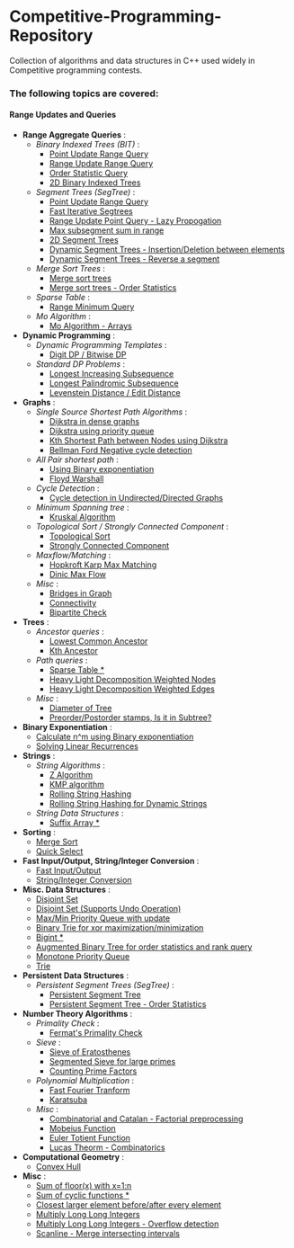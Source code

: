 # Competitive-Programming-Repository
Collection of algorithms and data structures in C++ used widely in Competitive programming contests. 

### The following topics are covered:

#### Range Updates and Queries
* **Range Aggregate Queries** :
  * *Binary Indexed Trees (BIT)* :
    * [Point Update Range Query](https://github.com/dragonslayerx/Competitive-Programming-Repository/blob/master/src/binary_indexed_tree.cpp)
    * [Range Update Range Query](https://github.com/dragonslayerx/Competitive-Programming-Repository/blob/master/src/binary_indexed_tree_range_query_range_update.cpp)
    * [Order Statistic Query](https://github.com/dragonslayerx/Competitive-Programming-Repository/blob/master/src/binary_indexed_tree_order_stat.cpp)
    * [2D Binary Indexed Trees](https://github.com/dragonslayerx/Competitive-Programming-Repository/blob/master/src/binary_indexed_tree_2D.cpp)
  * *Segment Trees (SegTree)* :
    * [Point Update Range Query](https://github.com/dragonslayerx/Competitive-Programming-Repository/blob/master/src/segment_tree_range_query_point_update.cpp) 
    * [Fast Iterative Segtrees](https://github.com/dragonslayerx/Competitive-Programming-Repository/blob/master/src/segment_trees_interative_fast.cpp)
    * [Range Update Point Query - Lazy Propogation](https://github.com/dragonslayerx/Competitive-Programming-Repository/blob/master/src/segment_tree_range_query_range_update_lazy_propogation.cpp)
    * [Max subsegment sum in range](https://github.com/dragonslayerx/Competitive-Programming-Repository/blob/master/src/segment_tree_custom_merge_function.cpp)
    * [2D Segment Trees](https://github.com/dragonslayerx/Competitive-Programming-Repository/blob/master/src/segment_tree_2D.cpp)
    * [Dynamic Segment Trees - Insertion/Deletion between elements](https://github.com/dragonslayerx/Competitive-Programming-Repository/blob/master/src/segment_tree_dynamic_using_treaps.cpp)
    * [Dynamic Segment Trees - Reverse a segment](https://github.com/dragonslayerx/Competitive-Programming-Repository/blob/master/src/segment_tree_dynamic_reverse_subarray_using_treap.cpp)
  * *Merge Sort Trees* :
    * [Merge sort trees](https://github.com/dragonslayerx/Competitive-Programming-Repository/blob/master/src/merge_sort_trees.cpp)
    * [Merge sort trees - Order Statistics](https://github.com/dragonslayerx/Competitive-Programming-Repository/blob/master/src/merge_sort_trees_order_stat_query.cpp)  
  * *Sparse Table* :
    * [Range Minimum Query](https://github.com/dragonslayerx/Competitive-Programming-Repository/blob/master/src/range_minimum_query_sparse_table.cpp)
  * *Mo Algorithm* :
    * [Mo Algorithm - Arrays](https://github.com/dragonslayerx/Competitive-Programming-Repository/blob/master/src/mo_algorithm_offline_range_query.cpp)
* **Dynamic Programming** :
  * *Dynamic Programming Templates* :
    * [Digit DP / Bitwise DP](https://github.com/dragonslayerx/Competitive-Programming-Repository/blob/master/src/dynamic_programming_templates.cpp)
  * *Standard DP Problems* :
    * [Longest Increasing Subsequence](https://github.com/dragonslayerx/Competitive-Programming-Repository/blob/master/src/longest_increasing_subsequence_lis_binary_search.cpp)
    * [Longest Palindromic Subsequence](https://github.com/dragonslayerx/Competitive-Programming-Repository/blob/master/src/palindrome_longest_subsequence.cpp)
    * [Levenstein Distance / Edit Distance](https://github.com/dragonslayerx/Competitive-Programming-Repository/blob/master/src/edit_distance_levenstein_dynamic_programming.cpp)
* **Graphs** :
  * *Single Source Shortest Path Algorithms* :
    * [Dijkstra in dense graphs](https://github.com/dragonslayerx/Competitive-Programming-Repository/blob/master/src/dijsktra_dense_graphs.cpp)
    * [Dijkstra using priority queue](https://github.com/dragonslayerx/Competitive-Programming-Repository/blob/master/src/dijkstra_using_priority_queue.cpp)
    * [Kth Shortest Path between Nodes using Dijkstra](https://github.com/dragonslayerx/Competitive-Programming-Repository/blob/master/src/kth_shortest_path_between_nodes_graph.cpp)
    * [Bellman Ford Negative cycle detection](https://github.com/dragonslayerx/Competitive-Programming-Repository/blob/master/src/bellman_ford.cpp)
  * *All Pair shortest path* :
    * [Using Binary exponentiation](https://github.com/dragonslayerx/Competitive-Programming-Repository/blob/master/src/all_pair_shortest_path_binary_exponentation.cpp)
    * [Floyd Warshall](https://github.com/dragonslayerx/Competitive-Programming-Repository/blob/master/src/all_pair_shortest_path_floyd_warshall.cpp)
  * *Cycle Detection* :
    * [Cycle detection in Undirected/Directed Graphs](https://github.com/dragonslayerx/Competitive-Programming-Repository/blob/master/src/cycle_detection_in_graph.cpp)
  * *Minimum Spanning tree* :
    * [Kruskal Algorithm](https://github.com/dragonslayerx/Competitive-Programming-Repository/blob/master/src/kruskal_min_spanning_tree.cpp)
  * *Topological Sort / Strongly Connected Component* :
    * [Topological Sort](https://github.com/dragonslayerx/Competitive-Programming-Repository/blob/master/src/topological_sort_kosaraju.cpp)
    * [Strongly Connected Component](https://github.com/dragonslayerx/Competitive-Programming-Repository/blob/master/src/strongly_connected_components_kosaraju.cpp) 
  * *Maxflow/Matching* :
    * [Hopkroft Karp Max Matching](https://github.com/dragonslayerx/Competitive-Programming-Repository/blob/master/src/max_bipartite_matching_hopcroft_karp.cpp)
    * [Dinic Max Flow](https://github.com/dragonslayerx/Competitive-Programming-Repository/blob/master/src/max_flow_network_dinic_algorithm.cpp)
  * *Misc* :
    * [Bridges in Graph](https://github.com/dragonslayerx/Competitive-Programming-Repository/blob/master/src/bridges_in_graph.cpp)
    * [Connectivity](https://github.com/dragonslayerx/Competitive-Programming-Repository/blob/master/src/isConnected_using_bfs.cpp)
    * [Bipartite Check](https://github.com/dragonslayerx/Competitive-Programming-Repository/blob/master/src/non_bipartite_check.cpp)
* **Trees** :
    * *Ancestor queries* :
        * [Lowest Common Ancestor](https://github.com/dragonslayerx/Competitive-Programming-Repository/blob/master/src/lowest_common_ancestor_lca.cpp)
        * [Kth Ancestor](https://github.com/dragonslayerx/Competitive-Programming-Repository/blob/master/src/kth_ancestor_tree.cpp)
    * *Path queries* :
        * [Sparse Table *](https://github.com/dragonslayerx/Competitive-Programming-Repository/blob/master/src/trees_path_query_sparse_tables.cpp)
        * [Heavy Light Decomposition Weighted Nodes](https://github.com/dragonslayerx/Competitive-Programming-Repository/blob/master/src/heavy_light_decomposition_wieghted_vertices(hld).cpp)
        * [Heavy Light Decomposition Weighted Edges](https://github.com/dragonslayerx/Competitive-Programming-Repository/blob/master/src/heavy_light_decomposition_weighted_edges%20(hld).cpp)
    * *Misc* :
        * [Diameter of Tree](https://github.com/dragonslayerx/Competitive-Programming-Repository/blob/master/src/tree_diameter.cpp)
        * [Preorder/Postorder stamps, Is it in Subtree?](https://github.com/dragonslayerx/Competitive-Programming-Repository/blob/master/src/tree_dfs_preorder_postorder_isInSubtree.cpp) 
* **Binary Exponentiation** :
   * [Calculate n^m using Binary exponentiation](https://github.com/dragonslayerx/Competitive-Programming-Repository/blob/master/src/power_binary_exponentiation.cpp)
   * [Solving Linear Recurrences](https://github.com/dragonslayerx/Competitive-Programming-Repository/blob/master/src/linear_recurrence_matrix_exponentiation.cpp)
* **Strings** :
   * *String Algorithms* :
       * [Z Algorithm](https://github.com/dragonslayerx/Competitive-Programming-Repository/blob/master/src/Z_algorithm_max_prefix_match.cpp)
       * [KMP algorithm](https://github.com/dragonslayerx/Competitive-Programming-Repository/blob/master/src/KMP.cpp)
       * [Rolling String Hashing](https://github.com/dragonslayerx/Competitive-Programming-Repository/blob/master/src/string_hashing.cpp)
       * [Rolling String Hashing for Dynamic Strings](https://github.com/dragonslayerx/Competitive-Programming-Repository/blob/master/src/string_hashing_dynamic_segment_trees.cpp)
   * *String Data Structures* :
       * [Suffix Array *](https://github.com/dragonslayerx/Competitive-Programming-Repository/blob/master/src/untested-codes/suffix_array.cpp)
* **Sorting** :
  * [Merge Sort](https://github.com/dragonslayerx/Competitive-Programming-Repository/blob/master/src/merge_sort_count_inversion.cpp)
  * [Quick Select](https://github.com/dragonslayerx/Competitive-Programming-Repository/blob/master/src/quick_select_order_stat_linear.cpp)
* **Fast Input/Output, String/Integer Conversion** :
   * [Fast Input/Output](https://github.com/dragonslayerx/Competitive-Programming-Repository/blob/master/src/fast_readInt_writeInt_function.cpp)
   * [String/Integer Conversion](https://github.com/dragonslayerx/Competitive-Programming-Repository/blob/master/src/int2string_string2int.cpp)
* **Misc. Data Structures** :
   * [Disjoint Set](https://github.com/dragonslayerx/Competitive-Programming-Repository/blob/master/src/disjoint_set.cpp)
   * [Disjoint Set (Supports Undo Operation)](https://github.com/dragonslayerx/Competitive-Programming-Repository/blob/master/src/disjoint_set_with_undo_operation.cpp)
   * [Max/Min Priority Queue with update](https://github.com/dragonslayerx/Competitive-Programming-Repository/blob/master/src/heap_using_multiset_max_min_insert_erase_update.cpp)
   * [Binary Trie for xor maximization/minimization](https://github.com/dragonslayerx/Competitive-Programming-Repository/blob/master/src/binary_trie_max_xor.cpp)
   * [Bigint *](https://github.com/dragonslayerx/Competitive-Programming-Repository/blob/master/src/bigint_library.cpp)
   * [Augmented Binary Tree for order statistics and rank query](https://github.com/dragonslayerx/Competitive-Programming-Repository/blob/master/src/orderstat_rank_query_augmented_bst.cpp)
   * [Monotone Priority Queue](https://github.com/dragonslayerx/Competitive-Programming-Repository/blob/master/src/monotone_priority_queue.cpp)
   * [Trie](https://github.com/dragonslayerx/Competitive-Programming-Repository/blob/master/src/trie_insertion_deleteion.cpp)
* **Persistent Data Structures** :
  * *Persistent Segment Trees (SegTree)* :
    * [Persistent Segment Tree](https://github.com/dragonslayerx/Competitive-Programming-Repository/blob/master/src/segment_tree_persistent.cpp)
    * [Persistent Segment Tree - Order Statistics](https://github.com/dragonslayerx/Competitive-Programming-Repository/blob/master/src/segment_tree_persistent_order_stat.cpp)
* **Number Theory Algorithms** :
  * *Primality Check* :
      * [Fermat's Primality Check](https://github.com/dragonslayerx/Competitive-Programming-Repository/blob/master/src/primality_check_fermat.cpp)
  * *Sieve* :
      * [Sieve of Eratosthenes](https://github.com/dragonslayerx/Competitive-Programming-Repository/blob/master/src/prime_sieve.cpp)
      * [Segmented Sieve for large primes](https://github.com/dragonslayerx/Competitive-Programming-Repository/blob/master/src/segmented_sieve_large_primes.cpp)
      * [Counting Prime Factors](https://github.com/dragonslayerx/Competitive-Programming-Repository/blob/master/src/prime_factor_count.cpp)
  * *Polynomial Multiplication* :
      * [Fast Fourier Tranform](https://github.com/dragonslayerx/Competitive-Programming-Repository/blob/master/src/fast_fourier_transform_fft.cpp)
      * [Karatsuba](https://github.com/dragonslayerx/Competitive-Programming-Repository/blob/master/src/karatsuba_polynomial_multiplication.cpp)
  * *Misc* :
      * [Combinatorial and Catalan - Factorial preprocessing](https://github.com/dragonslayerx/Competitive-Programming-Repository/blob/master/src/factorial_preprocessing.cpp)
      * [Mobeius Function](https://github.com/dragonslayerx/Competitive-Programming-Repository/blob/master/src/mobeius_function.cpp)
      * [Euler Totient Function](https://github.com/dragonslayerx/Competitive-Programming-Repository/blob/master/src/euler_phi_euler_totient_function.cpp)
      * [Lucas Theorm - Combinatorics](https://github.com/dragonslayerx/Competitive-Programming-Repository/blob/master/src/lucas_combinatorics.cpp)  
* **Computational Geometry** :
  * [Convex Hull](https://github.com/dragonslayerx/Competitive-Programming-Repository/blob/master/src/convexhull.cpp)
* **Misc** :
  * [Sum of floor(x) with x=1:n](https://github.com/dragonslayerx/Competitive-Programming-Repository/blob/master/src/aggreate_sqrt_distinct_values.cpp)
  * [Sum of cyclic functions *](https://github.com/dragonslayerx/Competitive-Programming-Repository/blob/master/src/aggregate_cyclic_function.cpp)
  * [Closest larger element before/after every element](https://github.com/dragonslayerx/Competitive-Programming-Repository/blob/master/src/closest_max_element_before_after_index_using_stack.cpp)
  * [Multiply Long Long Integers](https://github.com/dragonslayerx/Competitive-Programming-Repository/blob/master/src/multiply_longlong_integers.cpp)
  * [Multiply Long Long Integers - Overflow detection](https://github.com/dragonslayerx/Competitive-Programming-Repository/blob/master/src/multiply_detect_overflow.cpp)
  * [Scanline - Merge intersecting intervals](https://github.com/dragonslayerx/Competitive-Programming-Repository/blob/master/src/scanline_merge_overlapping_intervals.cpp)
  
  
      
      
  
  
   
   


















